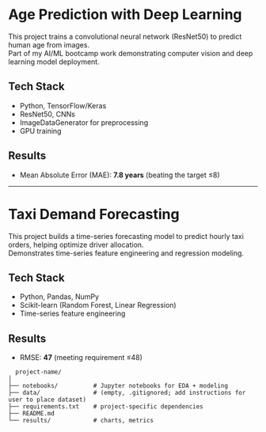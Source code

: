# Age Prediction with Deep Learning

This project trains a convolutional neural network (ResNet50) to predict human age from images.  
Part of my AI/ML bootcamp work demonstrating computer vision and deep learning model deployment.

## Tech Stack
- Python, TensorFlow/Keras
- ResNet50, CNNs
- ImageDataGenerator for preprocessing
- GPU training

## Results
- Mean Absolute Error (MAE): **7.8 years** (beating the target ≤8)

---

# Taxi Demand Forecasting

This project builds a time-series forecasting model to predict hourly taxi orders, helping optimize driver allocation.  
Demonstrates time-series feature engineering and regression modeling.

## Tech Stack
- Python, Pandas, NumPy
- Scikit-learn (Random Forest, Linear Regression)
- Time-series feature engineering

## Results
- RMSE: **47** (meeting requirement ≤48)

```
  project-name/
│
├── notebooks/          # Jupyter notebooks for EDA + modeling
├── data/               # (empty, .gitignored; add instructions for user to place dataset)
├── requirements.txt    # project-specific dependencies
├── README.md
└── results/            # charts, metrics

```
